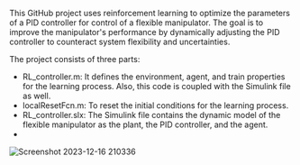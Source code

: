This GitHub project uses reinforcement learning to optimize the parameters of a PID controller for control of a flexible manipulator. The goal is to improve the manipulator's performance by dynamically adjusting the PID controller to counteract system flexibility and uncertainties.

The project consists of three parts:
 - RL_controller.m: It defines the environment, agent, and train properties for the learning process. Also, this code is coupled with the Simulink file as well.
 - localResetFcn.m: To reset the initial conditions for the learning process.
 - RL_controller.slx: The Simulink file contains the dynamic model of the flexible manipulator as the plant, the PID controller, and the agent.
 - 
![Screenshot 2023-12-16 210336](https://github.com/AmirhosseinAsadi1380/RL-PID-controller/assets/153992265/3ad25000-50ea-45e7-b5be-f0953b540730)
